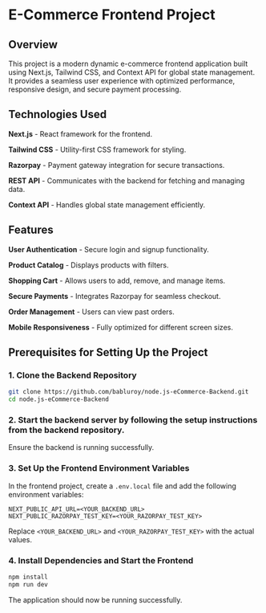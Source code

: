 
# E-Commerce Frontend Project

## Overview

This project is a modern dynamic e-commerce frontend application built using Next.js, Tailwind CSS, and Context API for global state management. It provides a seamless user experience with optimized performance, responsive design, and secure payment processing.

## Technologies Used

**Next.js** - React framework for the frontend.

**Tailwind CSS** - Utility-first CSS framework for styling.

**Razorpay** - Payment gateway integration for secure transactions.

**REST API** - Communicates with the backend for fetching and managing data.

**Context API** - Handles global state management efficiently.

## Features

**User Authentication** - Secure login and signup functionality.

**Product Catalog** - Displays products with filters.

**Shopping Cart** - Allows users to add, remove, and manage items.

**Secure Payments** - Integrates Razorpay for seamless checkout.

**Order Management** - Users can view past orders.

**Mobile Responsiveness** - Fully optimized for different screen sizes.

## Prerequisites for Setting Up the Project

### 1. Clone the Backend Repository

```sh
git clone https://github.com/babluroy/node.js-eCommerce-Backend.git
cd node.js-eCommerce-Backend 
```

### 2. Start the backend server by following the setup instructions from the backend repository.

Ensure the backend is running successfully.

### 3. Set Up the Frontend Environment Variables

In the frontend project, create a `.env.local` file and add the following environment variables:

```env
NEXT_PUBLIC_API_URL=<YOUR_BACKEND_URL>
NEXT_PUBLIC_RAZORPAY_TEST_KEY=<YOUR_RAZORPAY_TEST_KEY>
```

Replace `<YOUR_BACKEND_URL>` and `<YOUR_RAZORPAY_TEST_KEY>` with the actual values.

### 4. Install Dependencies and Start the Frontend

```sh
npm install
npm run dev
```

The application should now be running successfully.

